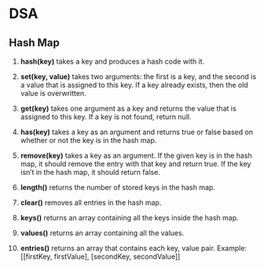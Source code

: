 # DSA

## Hash Map

1. **hash(key)** takes a key and produces a hash code with it.

2. **set(key, value)** takes two arguments: the first is a key, and the second is a value that is assigned to this key. If a key already exists, then the old value is overwritten. 

3. **get(key)** takes one argument as a key and returns the value that is assigned to this key. If a key is not found, return null.

4. **has(key)** takes a key as an argument and returns true or false based on whether or not the key is in the hash map.

5. **remove(key)** takes a key as an argument. If the given key is in the hash map, it should remove the entry with that key and return true. If the key isn’t in the hash map, it should return false.

6. **length()** returns the number of stored keys in the hash map.

7. **clear()** removes all entries in the hash map.

8. **keys()** returns an array containing all the keys inside the hash map.

9. **values()** returns an array containing all the values.

10. **entries()** returns an array that contains each key, value pair. Example: [[firstKey, firstValue], [secondKey, secondValue]]
